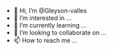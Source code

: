 - 👋 Hi, I’m @Gleyson-valles
- 👀 I’m interested in ...
- 🌱 I’m currently learning ...
- 💞️ I’m looking to collaborate on ...
- 📫 How to reach me ...

<!---
Gleyson-valles/Gleyson-valles is a ✨ special ✨ repository because its `README.md` (this file) appears on your GitHub profile.
You can click the Preview link to take a look at your changes.
--->
